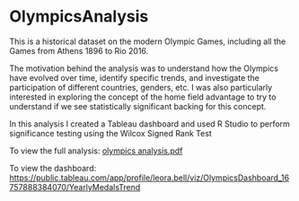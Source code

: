 # OlympicsAnalysis 

This is a historical dataset on the modern Olympic Games, including all the Games from Athens 1896 to Rio 2016. 

The motivation behind the analysis was to understand how the Olympics have evolved over time, identify specific trends, and investigate the participation of different countries, genders, etc. I was also particularly interested in exploring the concept of the home field advantage to try to understand if we see statistically significant backing for this concept. 

In this analysis I created a Tableau dashboard and used R Studio to perform significance testing using the Wilcox Signed Rank Test

To view the full analysis:
[olympics analysis.pdf](https://github.com/lbell112295/OlympicsAnalysis/files/10824189/olympics.analysis.pdf)

To view the dashboard: 
https://public.tableau.com/app/profile/leora.bell/viz/OlympicsDashboard_16757888384070/YearlyMedalsTrend
